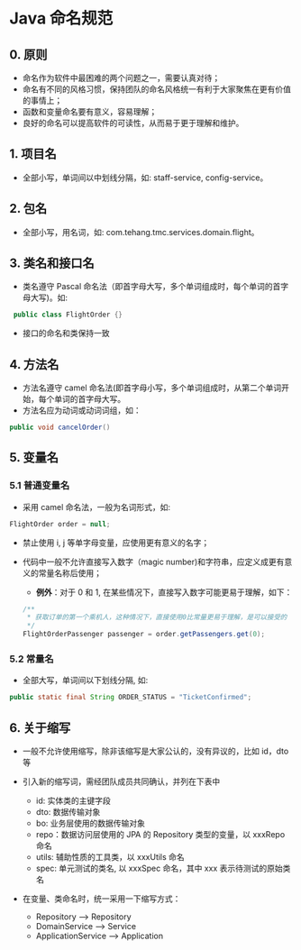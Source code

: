 # Java 命名规范

## 0. 原则

- 命名作为软件中最困难的两个问题之一，需要认真对待；
- 命名有不同的风格习惯，保持团队的命名风格统一有利于大家聚焦在更有价值的事情上；
- 函数和变量命名要有意义，容易理解；
- 良好的命名可以提高软件的可读性，从而易于更于理解和维护。

## 1. 项目名

- 全部小写，单词间以中划线分隔，如: staff-service, config-service。

## 2. 包名

- 全部小写，用名词，如: com.tehang.tmc.services.domain.flight。

## 3. 类名和接口名

- 类名遵守 Pascal 命名法（即首字母大写，多个单词组成时，每个单词的首字母大写)。如:

```java
 public class FlightOrder {}
```

- 接口的命名和类保持一致

## 4. 方法名

- 方法名遵守 camel 命名法(即首字母小写，多个单词组成时，从第二个单词开始，每个单词的首字母大写。
- 方法名应为动词或动词词组，如：

```java
public void cancelOrder()
```

## 5. 变量名

### 5.1 普通变量名

- 采用 camel 命名法，一般为名词形式，如:

```java
FlightOrder order = null;
```

- 禁止使用 i, j 等单字母变量，应使用更有意义的名字；
- 代码中一般不允许直接写入数字（magic number)和字符串，应定义成更有意义的常量名称后使用；

  - **例外**：对于 0 和 1, 在某些情况下，直接写入数字可能更易于理解，如下：

  ```java
  /**
   * 获取订单的第一个乘机人，这种情况下，直接使用0比常量更易于理解，是可以接受的
   */
  FlightOrderPassenger passenger = order.getPassengers.get(0);
  ```

### 5.2 常量名

- 全部大写，单词间以下划线分隔, 如:

```java
public static final String ORDER_STATUS = "TicketConfirmed";
```

## 6. 关于缩写

- 一般不允许使用缩写，除非该缩写是大家公认的，没有异议的，比如 id，dto 等
- 引入新的缩写词，需经团队成员共同确认，并列在下表中

  - id: 实体类的主键字段
  - dto: 数据传输对象
  - bo: 业务层使用的数据传输对象
  - repo：数据访问层使用的 JPA 的 Repository 类型的变量，以 xxxRepo 命名
  - utils: 辅助性质的工具类，以 xxxUtils 命名
  - spec: 单元测试的类名, 以 xxxSpec 命名，其中 xxx 表示待测试的原始类名

- 在变量、类命名时，统一采用一下缩写方式：
  - Repository --> Repository
  - DomainService --> Service
  - ApplicationService --> Application
